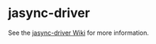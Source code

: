 jasync-driver
====================

See the [jasync-driver Wiki](https://github.com/ryankenney/jasync-driver/wiki) for more information.